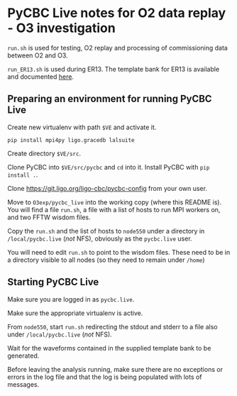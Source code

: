 PyCBC Live notes for O2 data replay - O3 investigation
======================================================

`run.sh` is used for testing, O2 replay and processing of commissioning data between O2 and O3.

`run_ER13.sh` is used during ER13. The template bank for ER13 is available and documented
[here](https://git.ligo.org/soumen.roy/HybridBankResults/tree/master/ER13/H1L1/OptFlow).


Preparing an environment for running PyCBC Live
-----------------------------------------------

Create new virtualenv with path `$VE` and activate it.

`pip install mpi4py ligo.gracedb lalsuite`

Create directory `$VE/src`.

Clone PyCBC into `$VE/src/pycbc` and `cd` into it.
Install PyCBC with `pip install .`.

Clone https://git.ligo.org/ligo-cbc/pycbc-config from your own user.

Move to `O3exp/pycbc_live` into the working copy (where this README is).
You will find a file `run.sh`, a file with a list of hosts to run MPI workers on,
and two FFTW wisdom files.

Copy the  `run.sh` and the list of hosts to `node550` under a directory in `/local/pycbc.live`
(*not* NFS), obviously as the `pycbc.live` user.

You will need to edit `run.sh` to point to the wisdom files. These need to be
in a directory visible to all nodes (so they need to remain under `/home`)


Starting PyCBC Live
-------------------

Make sure you are logged in as `pycbc.live`.

Make sure the appropriate virtualenv is active.

From `node550`, start `run.sh` redirecting the stdout and stderr to a file
also under `/local/pycbc.live` (*not* NFS).

Wait for the waveforms contained in the supplied template bank to be generated.

Before leaving the analysis running, make sure there are no exceptions
or errors in the log file and that the log is being populated with lots
of messages.
